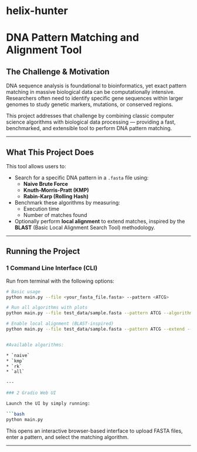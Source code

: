 # helix-hunter

#  DNA Pattern Matching and Alignment Tool

##  The Challenge & Motivation

DNA sequence analysis is foundational to bioinformatics, yet exact pattern matching in massive biological data can be computationally intensive. Researchers often need to identify specific gene sequences within larger genomes to study genetic markers, mutations, or conserved regions.

This project addresses that challenge by combining classic computer science algorithms with biological data processing — providing a fast, benchmarked, and extensible tool to perform DNA pattern matching.

---

##  What This Project Does

This tool allows users to:

- Search for a specific DNA pattern in a `.fasta` file using:
  -  **Naive Brute Force**
  -  **Knuth-Morris-Pratt (KMP)**
  -  **Rabin-Karp (Rolling Hash)**
- Benchmark these algorithms by measuring:
  - Execution time
  - Number of matches found
- Optionally perform **local alignment** to extend matches, inspired by the **BLAST** (Basic Local Alignment Search Tool) methodology.

---

##  Running the Project

### 1 Command Line Interface (CLI)

Run from terminal with the following options:

```bash
# Basic usage
python main.py --file <your_fasta_file.fasta> --pattern <ATCG>

# Run all algorithms with plots
python main.py --file test_data/sample.fasta --pattern ATCG --algorithm all --plot

# Enable local alignment (BLAST-inspired)
python main.py --file test_data/sample.fasta --pattern ATCG --extend --window 8


#Available algorithms:

* `naive`
* `kmp`
* `rk`
* `all`

---

### 2️ Gradio Web UI

Launch the UI by simply running:

```bash
python main.py
```

This opens an interactive browser-based interface to upload FASTA files, enter a pattern, and select the matching algorithm.

---




